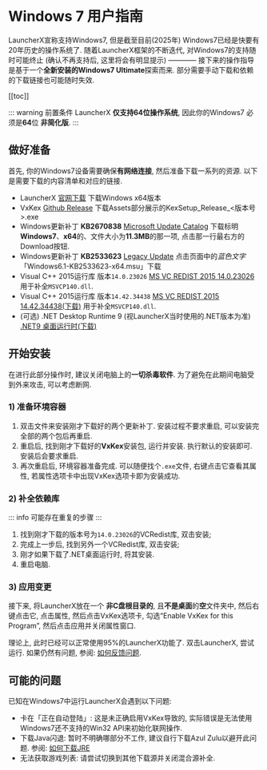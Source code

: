 # Windows 7 用户指南

LauncherX宣称支持Windows7, 但是截至目前(2025年) Windows7已经是快要有20年历史的操作系统了. 随着LauncherX框架的不断迭代, 对Windows7的支持随时可能终止 (确认不再支持后, 这里将会有明显提示) ———— 接下来的操作指导是基于一个**全新安装的Windows7 Ultimate**探索而来. 部分需要手动下载和依赖的下载链接也可能随时失效.  

[[toc]]

::: warning 前置条件
LauncherX **仅支持64位操作系统**, 因此你的Windows7 必须是**64**位 **非简化版**.
:::

## 做好准备

首先, 你的Windows7设备需要确保**有网络连接**, 然后准备下载一系列的资源. 以下是需要下载的内容清单和对应的链接.

- LauncherX [官网下载](https://corona.studio/lx/download) 下载Windows x64版本
- VxKex [Github Release](https://github.com/i486/VxKex/releases/tag/Version1.1.2.1428) 下载Assets部分展示的KexSetup_Release_<版本号>.exe
- Windows更新补丁 **KB2670838** [Microsoft Update Catalog](https://www.catalog.update.microsoft.com/Search.aspx?q=KB2670838) 下载标明**Windows7**、**x64**的、文件大小为**11.3MB**的那一项, 点击那一行最右方的Download按钮.
- Windows更新补丁 **KB2533623** [Legacy Update](https://legacyupdate.net/download-center/download/26764/update-for-windows-7-x64-kb2533623) 点击页面中的*蓝色文字*「Windows6.1-KB2533623-x64.msu」下载
- Visual C++ 2015运行库 版本`14.0.23026` [MS VC REDIST 2015 14.0.23026](https://www.microsoft.com/zh-CN/download/details.aspx?id=48145) 用于补全`MSVCP140.dll`. 
- Visual C++ 2015运行库 版本`14.42.34438` [MS VC REDIST 2015 14.42.34438(下载)](https://download.visualstudio.microsoft.com/download/pr/285b28c7-3cf9-47fb-9be8-01cf5323a8df/8F9FB1B3CFE6E5092CF1225ECD6659DAB7CE50B8BF935CB79BFEDE1F3C895240/VC_redist.x64.exe) 用于补全`MSVCP140.dll`. 
- (可选) .NET Desktop Runtime 9 (视LauncherX当时使用的.NET版本为准) [.NET9 桌面运行时(下载)](https://dotnet.microsoft.com/zh-cn/download/dotnet/thank-you/runtime-desktop-9.0.4-windows-x64-installer)

## 开始安装

在进行此部分操作时, 建议关闭电脑上的**一切杀毒软件**. 为了避免在此期间电脑受到外来攻击, 可以考虑断网.

### 1) 准备环境容器

1. 双击文件来安装刚才下载好的两个更新补丁. 安装过程不要求重启, 可以安装完全部的两个包后再重启.
2. 重启后, 找到刚才下载好的**VxKex**安装包, 运行并安装. 执行默认的安装即可. 安装后会要求重启.
3. 再次重启后, 环境容器准备完成. 可以随便找个`.exe`文件, 右键点击它查看其属性, 若属性选项卡中出现VxKex选项卡即为安装成功.

### 2) 补全依赖库

::: info 可能存在重复的步骤
:::

1. 找到刚才下载的版本号为`14.0.23026`的VCRedist库, 双击安装;
2. 完成上一步后, 找到另外一个VCRedist库, 双击安装;
3. 刚才如果下载了.NET桌面运行时, 将其安装.
4. 重启电脑.

### 3) 应用变更

接下来, 将LauncherX放在一个 **非C盘根目录的**, 且**不是桌面**的**空**文件夹中, 然后右键点击它, 点击属性, 然后点击VxKex选项卡, 勾选“Enable VxKex for this Program”, 然后点击应用并关闭属性窗口.

理论上, 此时已经可以正常使用95%的LauncherX功能了. 双击LauncherX, 尝试运行. 如果仍然有问题, 参阅: [如何反馈问题](/zhCN/lxguide/report-issue).

## 可能的问题

已知在Windows7中运行LauncherX会遇到以下问题:

- 卡在「正在自动登陆」: 这是未正确启用VxKex导致的, 实际错误是无法使用Windows7还不支持的Win32 API来初始化联网操作.
- 下载Java闪退: 暂时不明确哪部分不工作, 建议自行下载Azul Zulu以避开此问题. 参阅: [如何下载JRE](/zhCN/lxguide/others/download-jre.md)
- 无法获取游戏列表: 请尝试切换到其他下载源并关闭混合源补全.

